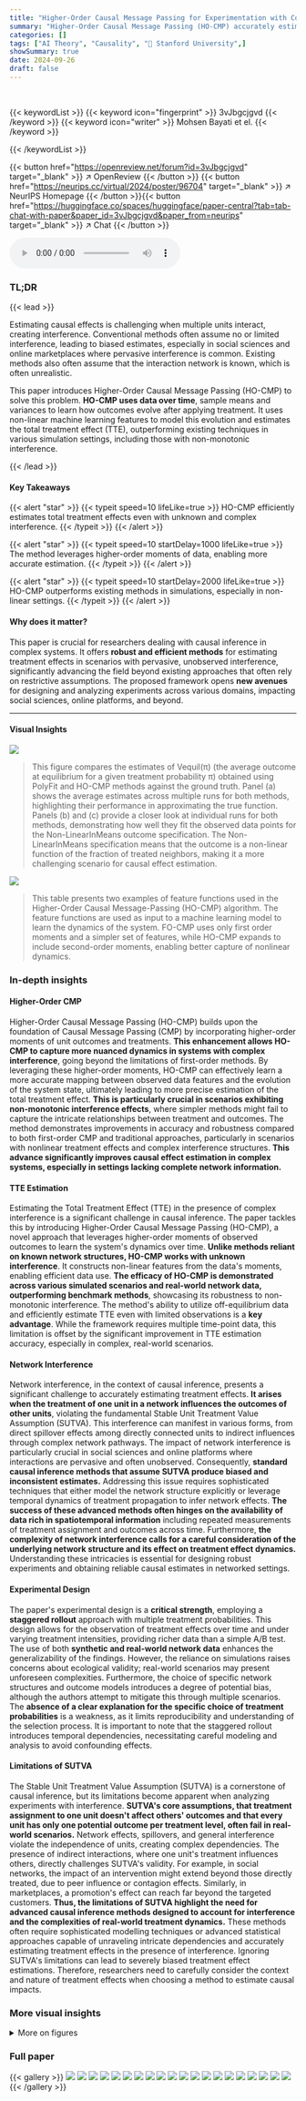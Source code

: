 ```yaml
---
title: "Higher-Order Causal Message Passing for Experimentation with Complex Interference"
summary: "Higher-Order Causal Message Passing (HO-CMP) accurately estimates treatment effects in complex systems with unknown interference by using observed data to learn the system's dynamics over time."
categories: []
tags: ["AI Theory", "Causality", "🏢 Stanford University",]
showSummary: true
date: 2024-09-26
draft: false
---
```


<br>

{{< keywordList >}}
{{< keyword icon="fingerprint" >}} 3vJbgcjgvd {{< /keyword >}}
{{< keyword icon="writer" >}} Mohsen Bayati et el. {{< /keyword >}}
 
{{< /keywordList >}}

{{< button href="https://openreview.net/forum?id=3vJbgcjgvd" target="_blank" >}}
↗ OpenReview
{{< /button >}}
{{< button href="https://neurips.cc/virtual/2024/poster/96704" target="_blank" >}}
↗ NeurIPS Homepage
{{< /button >}}{{< button href="https://huggingface.co/spaces/huggingface/paper-central?tab=tab-chat-with-paper&paper_id=3vJbgcjgvd&paper_from=neurips" target="_blank" >}}
↗ Chat
{{< /button >}}



<audio controls>
    <source src="https://ai-paper-reviewer.com/3vJbgcjgvd/podcast.wav" type="audio/wav">
    Your browser does not support the audio element.
</audio>


### TL;DR


{{< lead >}}

Estimating causal effects is challenging when multiple units interact, creating interference.  Conventional methods often assume no or limited interference, leading to biased estimates, especially in social sciences and online marketplaces where pervasive interference is common. Existing methods also often assume that the interaction network is known, which is often unrealistic.

This paper introduces Higher-Order Causal Message Passing (HO-CMP) to solve this problem. **HO-CMP uses data over time**, sample means and variances to learn how outcomes evolve after applying treatment. It uses non-linear machine learning features to model this evolution and estimates the total treatment effect (TTE), outperforming existing techniques in various simulation settings, including those with non-monotonic interference.

{{< /lead >}}


#### Key Takeaways

{{< alert "star" >}}
{{< typeit speed=10 lifeLike=true >}} HO-CMP efficiently estimates total treatment effects even with unknown and complex interference. {{< /typeit >}}
{{< /alert >}}

{{< alert "star" >}}
{{< typeit speed=10 startDelay=1000 lifeLike=true >}} The method leverages higher-order moments of data, enabling more accurate estimation. {{< /typeit >}}
{{< /alert >}}

{{< alert "star" >}}
{{< typeit speed=10 startDelay=2000 lifeLike=true >}} HO-CMP outperforms existing methods in simulations, especially in non-linear settings. {{< /typeit >}}
{{< /alert >}}

#### Why does it matter?
This paper is crucial for researchers dealing with causal inference in complex systems.  It offers **robust and efficient methods** for estimating treatment effects in scenarios with pervasive, unobserved interference, significantly advancing the field beyond existing approaches that often rely on restrictive assumptions.  The proposed framework opens **new avenues** for designing and analyzing experiments across various domains, impacting social sciences, online platforms, and beyond.

------
#### Visual Insights



![](https://ai-paper-reviewer.com/3vJbgcjgvd/figures_7_1.jpg)

> This figure compares the estimates of Vequil(π) (the average outcome at equilibrium for a given treatment probability π) obtained using PolyFit and HO-CMP methods against the ground truth. Panel (a) shows the average estimates across multiple runs for both methods, highlighting their performance in approximating the true function. Panels (b) and (c) provide a closer look at individual runs for both methods, demonstrating how well they fit the observed data points for the Non-LinearInMeans outcome specification.  The Non-LinearInMeans specification means that the outcome is a non-linear function of the fraction of treated neighbors, making it a more challenging scenario for causal effect estimation.





![](https://ai-paper-reviewer.com/3vJbgcjgvd/tables_5_1.jpg)

> This table presents two examples of feature functions used in the Higher-Order Causal Message-Passing (HO-CMP) algorithm.  The feature functions are used as input to a machine learning model to learn the dynamics of the system. FO-CMP uses only first order moments and a simpler set of features, while HO-CMP expands to include second-order moments, enabling better capture of nonlinear dynamics.





### In-depth insights


#### Higher-Order CMP
Higher-Order Causal Message Passing (HO-CMP) builds upon the foundation of Causal Message Passing (CMP) by incorporating higher-order moments of unit outcomes and treatments.  **This enhancement allows HO-CMP to capture more nuanced dynamics in systems with complex interference**, going beyond the limitations of first-order methods. By leveraging these higher-order moments, HO-CMP can effectively learn a more accurate mapping between observed data features and the evolution of the system state, ultimately leading to more precise estimation of the total treatment effect.  **This is particularly crucial in scenarios exhibiting non-monotonic interference effects**, where simpler methods might fail to capture the intricate relationships between treatment and outcomes.  The method demonstrates improvements in accuracy and robustness compared to both first-order CMP and traditional approaches, particularly in scenarios with nonlinear treatment effects and complex interference structures. **This advance significantly improves causal effect estimation in complex systems, especially in settings lacking complete network information.**

#### TTE Estimation
Estimating the Total Treatment Effect (TTE) in the presence of complex interference is a significant challenge in causal inference.  The paper tackles this by introducing Higher-Order Causal Message Passing (HO-CMP), a novel approach that leverages higher-order moments of observed outcomes to learn the system's dynamics over time.  **Unlike methods reliant on known network structures, HO-CMP works with unknown interference**. It constructs non-linear features from the data's moments, enabling efficient data use.  **The efficacy of HO-CMP is demonstrated across various simulated scenarios and real-world network data, outperforming benchmark methods**, showcasing its robustness to non-monotonic interference. The method's ability to utilize off-equilibrium data and efficiently estimate TTE even with limited observations is a **key advantage**.  While the framework requires multiple time-point data, this limitation is offset by the significant improvement in TTE estimation accuracy, especially in complex, real-world scenarios.

#### Network Interference
Network interference, in the context of causal inference, presents a significant challenge to accurately estimating treatment effects.  **It arises when the treatment of one unit in a network influences the outcomes of other units**, violating the fundamental Stable Unit Treatment Value Assumption (SUTVA). This interference can manifest in various forms, from direct spillover effects among directly connected units to indirect influences through complex network pathways.  The impact of network interference is particularly crucial in social sciences and online platforms where interactions are pervasive and often unobserved.  Consequently, **standard causal inference methods that assume SUTVA produce biased and inconsistent estimates.** Addressing this issue requires sophisticated techniques that either model the network structure explicitly or leverage temporal dynamics of treatment propagation to infer network effects.  **The success of these advanced methods often hinges on the availability of data rich in spatiotemporal information** including repeated measurements of treatment assignment and outcomes across time.  Furthermore, **the complexity of network interference calls for a careful consideration of the underlying network structure and its effect on treatment effect dynamics.**  Understanding these intricacies is essential for designing robust experiments and obtaining reliable causal estimates in networked settings.

#### Experimental Design
The paper's experimental design is a **critical strength**, employing a **staggered rollout** approach with multiple treatment probabilities.  This design allows for the observation of treatment effects over time and under varying treatment intensities, providing richer data than a simple A/B test. The use of both **synthetic and real-world network data** enhances the generalizability of the findings.  However, the reliance on simulations raises concerns about ecological validity; real-world scenarios may present unforeseen complexities.  Furthermore, the choice of specific network structures and outcome models introduces a degree of potential bias, although the authors attempt to mitigate this through multiple scenarios. The **absence of a clear explanation for the specific choice of treatment probabilities** is a weakness, as it limits reproducibility and understanding of the selection process.  It is important to note that the staggered rollout introduces temporal dependencies, necessitating careful modeling and analysis to avoid confounding effects.

#### Limitations of SUTVA
The Stable Unit Treatment Value Assumption (SUTVA) is a cornerstone of causal inference, but its limitations become apparent when analyzing experiments with interference.  **SUTVA's core assumptions, that treatment assignment to one unit doesn't affect others' outcomes and that every unit has only one potential outcome per treatment level, often fail in real-world scenarios.** Network effects, spillovers, and general interference violate the independence of units, creating complex dependencies.  The presence of indirect interactions, where one unit's treatment influences others, directly challenges SUTVA's validity. For example, in social networks, the impact of an intervention might extend beyond those directly treated, due to peer influence or contagion effects. Similarly, in marketplaces, a promotion's effect can reach far beyond the targeted customers. **Thus, the limitations of SUTVA highlight the need for advanced causal inference methods designed to account for interference and the complexities of real-world treatment dynamics.**  These methods often require sophisticated modelling techniques or advanced statistical approaches capable of unraveling intricate dependencies and accurately estimating treatment effects in the presence of interference. Ignoring SUTVA's limitations can lead to severely biased treatment effect estimations. Therefore, researchers need to carefully consider the context and nature of treatment effects when choosing a method to estimate causal impacts.


### More visual insights

<details>
<summary>More on figures
</summary>


![](https://ai-paper-reviewer.com/3vJbgcjgvd/figures_8_1.jpg)

> This figure compares the performance of different treatment effect estimation methods (DM, HT, PolyFit, FO-CMP, HO-CMP) against the ground truth in a LinearInMeans setting with T=200, L=4, and specific treatment probabilities.  The top panels show the TTE estimations over time for simulated and real-world network data, while the bottom panels provide boxplots summarizing the estimations at the final time point. The shaded regions represent the standard error of the mean.


![](https://ai-paper-reviewer.com/3vJbgcjgvd/figures_8_2.jpg)

> This figure presents the results of experiments using the LinearInMeans outcome setting with a time horizon of 200 periods. Four distinct treatment probabilities are used, increasing monotonically from 0.1 to 0.5.  The duration of each treatment probability phase is 50 times the treatment probability index. The figure compares the performance of several treatment effect estimation methods (DM, HT, PolyFit, FO-CMP, HO-CMP) against the ground truth.  Shaded areas represent the standard error of the mean. The figure showcases the results across two different network topologies: a simulated random graph and a real-world Twitch network graph.  Boxplots at the last time point summarize the estimation performance across methods. 


![](https://ai-paper-reviewer.com/3vJbgcjgvd/figures_9_1.jpg)

> This figure compares the estimated values of Vequil(π) (the average outcome at equilibrium for a given treatment probability π) obtained using PolyFit and HO-CMP methods against the true values. Panel (a) shows the average estimates across multiple simulation runs, while panels (b) and (c) display individual sample estimates along with the observed data points for a single run.  The non-linear relationship between Vequil(π) and π highlights the effectiveness of HO-CMP in capturing complex, non-monotonic treatment effects.


![](https://ai-paper-reviewer.com/3vJbgcjgvd/figures_9_2.jpg)

> This figure compares the ground truth values of Vequil(π) (the average outcome at equilibrium for a given treatment probability π) with the estimates obtained using PolyFit and HO-CMP methods. Panel (a) shows the estimates across multiple simulation runs, while panels (b) and (c) show individual run examples, illustrating the curve fitting of both methods. The Non-LinearInMeans setting implies a non-monotonic relationship between the treatment probability and the average outcome, making this a challenging scenario to estimate.


![](https://ai-paper-reviewer.com/3vJbgcjgvd/figures_14_1.jpg)

> This figure compares the estimates of Vequil(π) obtained using PolyFit and HO-CMP methods against the ground truth values for the Non-LinearInMeans outcome setting.  Panel (a) presents the average estimates from multiple runs, illustrating the performance of each method in approximating the true relationship between Vequil(π) and π. Panels (b) and (c) zoom in on a single run, showing how the fitted curves generated by Polyfit and HO-CMP compare against the observed data points.  This visualization helps in understanding the accuracy and efficiency of each estimation technique in capturing the non-linear relationship between the treatment probability (π) and the equilibrium outcome (Vequil(π)).


</details>






### Full paper

{{< gallery >}}
<img src="https://ai-paper-reviewer.com/3vJbgcjgvd/1.png" class="grid-w50 md:grid-w33 xl:grid-w25" />
<img src="https://ai-paper-reviewer.com/3vJbgcjgvd/2.png" class="grid-w50 md:grid-w33 xl:grid-w25" />
<img src="https://ai-paper-reviewer.com/3vJbgcjgvd/3.png" class="grid-w50 md:grid-w33 xl:grid-w25" />
<img src="https://ai-paper-reviewer.com/3vJbgcjgvd/4.png" class="grid-w50 md:grid-w33 xl:grid-w25" />
<img src="https://ai-paper-reviewer.com/3vJbgcjgvd/5.png" class="grid-w50 md:grid-w33 xl:grid-w25" />
<img src="https://ai-paper-reviewer.com/3vJbgcjgvd/6.png" class="grid-w50 md:grid-w33 xl:grid-w25" />
<img src="https://ai-paper-reviewer.com/3vJbgcjgvd/7.png" class="grid-w50 md:grid-w33 xl:grid-w25" />
<img src="https://ai-paper-reviewer.com/3vJbgcjgvd/8.png" class="grid-w50 md:grid-w33 xl:grid-w25" />
<img src="https://ai-paper-reviewer.com/3vJbgcjgvd/9.png" class="grid-w50 md:grid-w33 xl:grid-w25" />
<img src="https://ai-paper-reviewer.com/3vJbgcjgvd/10.png" class="grid-w50 md:grid-w33 xl:grid-w25" />
<img src="https://ai-paper-reviewer.com/3vJbgcjgvd/11.png" class="grid-w50 md:grid-w33 xl:grid-w25" />
<img src="https://ai-paper-reviewer.com/3vJbgcjgvd/12.png" class="grid-w50 md:grid-w33 xl:grid-w25" />
<img src="https://ai-paper-reviewer.com/3vJbgcjgvd/13.png" class="grid-w50 md:grid-w33 xl:grid-w25" />
<img src="https://ai-paper-reviewer.com/3vJbgcjgvd/14.png" class="grid-w50 md:grid-w33 xl:grid-w25" />
<img src="https://ai-paper-reviewer.com/3vJbgcjgvd/15.png" class="grid-w50 md:grid-w33 xl:grid-w25" />
<img src="https://ai-paper-reviewer.com/3vJbgcjgvd/16.png" class="grid-w50 md:grid-w33 xl:grid-w25" />
<img src="https://ai-paper-reviewer.com/3vJbgcjgvd/17.png" class="grid-w50 md:grid-w33 xl:grid-w25" />
<img src="https://ai-paper-reviewer.com/3vJbgcjgvd/18.png" class="grid-w50 md:grid-w33 xl:grid-w25" />
<img src="https://ai-paper-reviewer.com/3vJbgcjgvd/19.png" class="grid-w50 md:grid-w33 xl:grid-w25" />
<img src="https://ai-paper-reviewer.com/3vJbgcjgvd/20.png" class="grid-w50 md:grid-w33 xl:grid-w25" />
{{< /gallery >}}